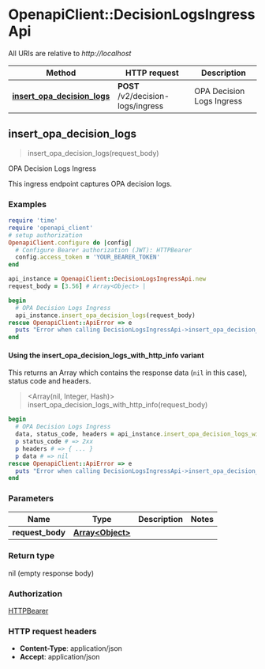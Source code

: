# OpenapiClient::DecisionLogsIngressApi

All URIs are relative to *http://localhost*

| Method | HTTP request | Description |
| ------ | ------------ | ----------- |
| [**insert_opa_decision_logs**](DecisionLogsIngressApi.md#insert_opa_decision_logs) | **POST** /v2/decision-logs/ingress | OPA Decision Logs Ingress |


## insert_opa_decision_logs

> insert_opa_decision_logs(request_body)

OPA Decision Logs Ingress

This ingress endpoint captures OPA decision logs.

### Examples

```ruby
require 'time'
require 'openapi_client'
# setup authorization
OpenapiClient.configure do |config|
  # Configure Bearer authorization (JWT): HTTPBearer
  config.access_token = 'YOUR_BEARER_TOKEN'
end

api_instance = OpenapiClient::DecisionLogsIngressApi.new
request_body = [3.56] # Array<Object> | 

begin
  # OPA Decision Logs Ingress
  api_instance.insert_opa_decision_logs(request_body)
rescue OpenapiClient::ApiError => e
  puts "Error when calling DecisionLogsIngressApi->insert_opa_decision_logs: #{e}"
end
```

#### Using the insert_opa_decision_logs_with_http_info variant

This returns an Array which contains the response data (`nil` in this case), status code and headers.

> <Array(nil, Integer, Hash)> insert_opa_decision_logs_with_http_info(request_body)

```ruby
begin
  # OPA Decision Logs Ingress
  data, status_code, headers = api_instance.insert_opa_decision_logs_with_http_info(request_body)
  p status_code # => 2xx
  p headers # => { ... }
  p data # => nil
rescue OpenapiClient::ApiError => e
  puts "Error when calling DecisionLogsIngressApi->insert_opa_decision_logs_with_http_info: #{e}"
end
```

### Parameters

| Name | Type | Description | Notes |
| ---- | ---- | ----------- | ----- |
| **request_body** | [**Array&lt;Object&gt;**](Object.md) |  |  |

### Return type

nil (empty response body)

### Authorization

[HTTPBearer](../README.md#HTTPBearer)

### HTTP request headers

- **Content-Type**: application/json
- **Accept**: application/json

